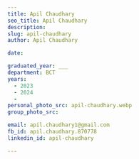 ```yaml
---
title: Apil Chaudhary
seo_title: Apil Chaudhary
description: 
slug: apil-chaudhary
author: Apil Chaudhary

date: 

graduated_year: ___
department: BCT
years:
  - 2023
  - 2024
  - 
personal_photo_src: apil-chaudhary.webp
group_photo_src: 

email: apil.chaudhary1@gmail.com
fb_id: apil.chaudhary.870778
linkedin_id: apil-chaudhary

---
```



